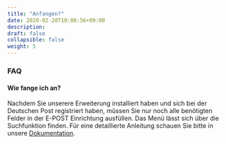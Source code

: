 ```yaml
---
title: "Anfangen?"
date: 2020-02-28T10:08:56+09:00
description: 
draft: false
collapsible: false
weight: 5
---
```

### FAQ

#### Wie fange ich an?

Nachdem Sie unserere Erweiterung installiert haben und sich bei der Deutschen Post registriert haben, müssen Sie nur noch alle benötigten Felder in der E-POST Einrichtung ausfüllen. Das Menü lässt sich über die Suchfunktion finden. Für eine detaillierte Anleitung schauen Sie bitte in unsere [Dokumentation](/de-de/apps/e-post/first-steps/setup/countrynames).
